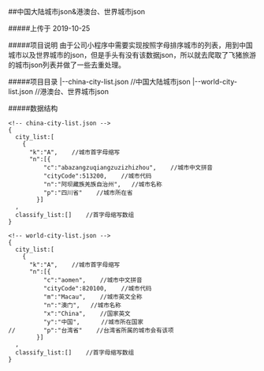 ##中国大陆城市json&港澳台、世界城市json

#####上传于 2019-10-25

#####项目说明
由于公司小程序中需要实现按照字母排序城市的列表，用到中国城市以及世界城市的json，但是手头有没有该数据json，所以就去爬取了飞猪旅游的城市json列表并做了一些去重处理。

#####项目目录
|--china-city-list.json   //中国大陆城市json
|--world-city-list.json   //港澳台、世界城市json

#####数据结构
```
<!-- china-city-list.json -->
{
  city_list:[
    {
      "k":"A",    //城市首字母缩写
      "n":[{
          "c":"abazangzuqiangzuzizhizhou",    //城市中文拼音
          "cityCode":513200,    //城市代码
          "n":"阿坝藏族羌族自治州",   //城市名称
          "p":"四川省"    //城市所在省
        }]
  ,
  classify_list:[]    //首字母缩写数组
}

<!-- world-city-list.json -->
{
  city_list:[
    {
      "k":"A",    //城市首字母缩写
      "n":[{
          "c":"aomen",    //城市中文拼音
          "cityCode":820100,    //城市代码
          "m":"Macau",    //城市英文全称
          "n":"澳门",   //城市名称
          "x":"China",    //国家英文
          "y":"中国",      //城市所在国家
//        "p":"台湾省"    //台湾省所属的城市会有该项
        }]
  ,
  classify_list:[]    //首字母缩写数组
}
```